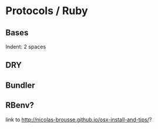 # Protocols / Ruby

## Bases

Indent: 2 spaces


## DRY


## Bundler


## RBenv?

link to http://nicolas-brousse.github.io/osx-install-and-tips/?
